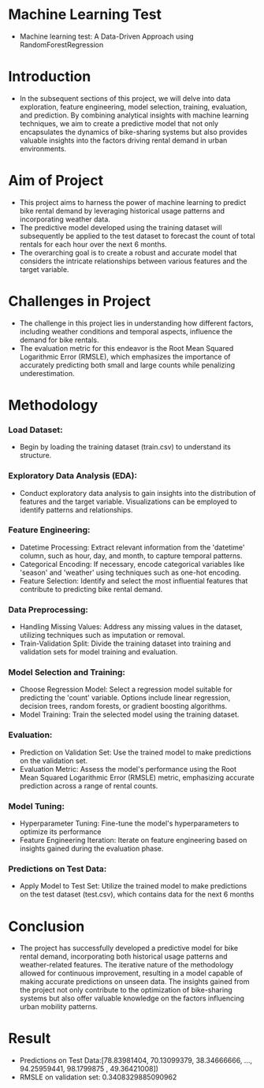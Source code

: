 # Machine Learning Test
- Machine learning test: A Data-Driven Approach using RandomForestRegression

# Introduction  
- In the subsequent sections of this project, we will delve into data exploration, feature engineering, model selection, training, evaluation, and prediction. By combining analytical insights with machine learning techniques, we aim to create a predictive model that not only encapsulates the dynamics of bike-sharing systems but also provides valuable insights into the factors driving rental demand in urban environments.

# Aim of Project
- This project aims to harness the power of machine learning to predict bike rental demand by leveraging historical usage patterns and incorporating weather data.
- The predictive model developed using the training dataset will subsequently be applied to the test dataset to forecast the count of total rentals for each hour over the next 6 months.
- The overarching goal is to create a robust and accurate model that considers the intricate relationships between various features and the target variable.

# Challenges in Project
- The challenge in this project lies in understanding how different factors, including weather conditions and temporal aspects, influence the demand for bike rentals. 
- The evaluation metric for this endeavor is the Root Mean Squared Logarithmic Error (RMSLE), which emphasizes the importance of accurately predicting both small and large counts while penalizing underestimation.

# Methodology

### Load Dataset:
- Begin by loading the training dataset (train.csv) to understand its structure.
 
### Exploratory Data Analysis (EDA):
- Conduct exploratory data analysis to gain insights into the distribution of features and the target variable. Visualizations can be employed to identify patterns and relationships.
  
### Feature Engineering:
- Datetime Processing: Extract relevant information from the 'datetime' column, such as hour, day, and month, to capture temporal patterns.
- Categorical Encoding: If necessary, encode categorical variables like 'season' and 'weather' using techniques such as one-hot encoding.
- Feature Selection: Identify and select the most influential features that contribute to predicting bike rental demand.

### Data Preprocessing:
- Handling Missing Values: Address any missing values in the dataset, utilizing techniques such as imputation or removal.
- Train-Validation Split: Divide the training dataset into training and validation sets for model training and evaluation.
 
### Model Selection and Training:
- Choose Regression Model: Select a regression model suitable for predicting the 'count' variable. Options include linear regression, decision trees, random forests, or gradient boosting algorithms.
- Model Training: Train the selected model using the training dataset.

### Evaluation:
- Prediction on Validation Set: Use the trained model to make predictions on the validation set.
- Evaluation Metric: Assess the model's performance using the Root Mean Squared Logarithmic Error (RMSLE) metric, emphasizing accurate prediction across a range of rental counts.

### Model Tuning:
- Hyperparameter Tuning: Fine-tune the model's hyperparameters to optimize its performance
- Feature Engineering Iteration: Iterate on feature engineering based on insights gained during the evaluation phase.

### Predictions on Test Data:
- Apply Model to Test Set: Utilize the trained model to make predictions on the test dataset (test.csv), which contains data for the next 6 months

# Conclusion
- The project has successfully developed a predictive model for bike rental demand, incorporating both historical usage patterns and weather-related features. The iterative nature of the methodology allowed for continuous improvement, resulting in a model capable of making accurate predictions on unseen data. The insights gained from the project not only contribute to the optimization of bike-sharing systems but also offer valuable knowledge on the factors influencing urban mobility patterns.

# Result 
- Predictions on Test Data:[78.83981404, 70.13099379, 38.34666666, ..., 94.25959441,
       98.1799875 , 49.36421008])
- RMSLE on validation set: 0.3408329885090962
  
